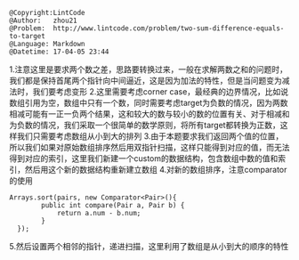 ```
@Copyright:LintCode
@Author:   zhou21
@Problem:  http://www.lintcode.com/problem/two-sum-difference-equals-to-target
@Language: Markdown
@Datetime: 17-04-05 23:44
```

1.注意这里是要求两个数之差，思路要转换过来，一般在求解两数之和的问题时，我们都是保持首尾两个指针向中间逼近，这是因为加法的特性，但是当问题变为减法时，我们要考虑变形
2.这里需要考虑corner case，最经典的边界情况，比如说数组引用为空，数组中只有一个数，同时需要考虑target为负数的情况，因为两数相减可能有一正一负两个结果，这和较大的数与较小的数的位置有关、对于相减和为负数的情况，我们采取一个很简单的数学原则，将所有target都转换为正数，这样我们只需要考虑数组从小到大的排列
3.由于本题要求我们返回两个值的位置，所以我们如果对原始数组排序然后用双指针扫描，这样只能得到对应的值，而无法得到对应的索引，这里我们新建一个custom的数据结构，包含数组中数的值和索引，然后用这个新的数据结构重新建立数组
4.对新的数组排序，注意comparator的使用
```
Arrays.sort(pairs, new Comparator<Pair>(){
		public int compare(Pair a, Pair b) {
			return a.num - b.num;
		}
  });
```
5.然后设置两个相邻的指针，递进扫描，这里利用了数组是从小到大的顺序的特性